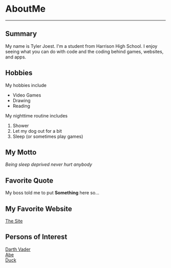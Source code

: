 # AboutMe
---
## Summary 

My name is Tyler Joest. I'm a student from Harrison High School. I enjoy seeing what you can do with code and the coding behind games, websites, and apps.

[1]: https://en.wikipedia.org/wiki/Darth_Vader
[2]: https://en.wikipedia.org/wiki/Abraham_Lincoln
[3]: https://en.wikipedia.org/wiki/Rubber_duck_debugging

Hobbies
-

My hobbies include

+ Video Games
+ Drawing
+ Reading

My nighttime routine includes

1. Shower
2. Let my dog out for a bit
4. Sleep (or sometimes play games)

## My Motto

*Being sleep deprived never hurt anybody*

## Favorite Quote

My boss told me to put __Something__ here so... 

## My Favorite Website

[The Site](http://www.didthanoskill.me/)

## Persons of Interest

[Darth Vader][1]<br>
[Abe][2]<br>
[Duck][3]<br>
